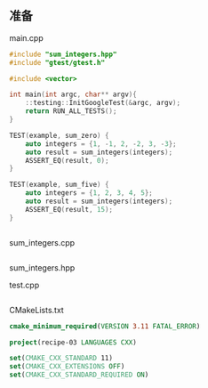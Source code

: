 ## 准备

main.cpp

```cpp
#include "sum_integers.hpp"
#include "gtest/gtest.h"

#include <vector>

int main(int argc, char** argv){
    ::testing::InitGoogleTest(&argc, argv);
    return RUN_ALL_TESTS();
}

TEST(example, sum_zero) {
    auto integers = {1, -1, 2, -2, 3, -3};
    auto result = sum_integers(integers);
    ASSERT_EQ(result, 0);
}

TEST(example, sum_five) {
    auto integers = {1, 2, 3, 4, 5};
    auto result = sum_integers(integers);
    ASSERT_EQ(result, 15);
}



```

sum_integers.cpp

```cpp

```

sum_integers.hpp

test.cpp

```cpp

```

CMakeLists.txt

```cmake
cmake_minimum_required(VERSION 3.11 FATAL_ERROR)

project(recipe-03 LANGUAGES CXX)

set(CMAKE_CXX_STANDARD 11)
set(CMAKE_CXX_EXTENSIONS OFF)
set(CMAKE_CXX_STANDARD_REQUIRED ON)

```
